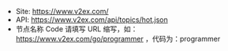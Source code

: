 * Site: https://www.v2ex.com/
* API: https://www.v2ex.com/api/topics/hot.json
* 节点名称 Code 请填写 URL 缩写，如：https://www.v2ex.com/go/programmer ，代码为：programmer